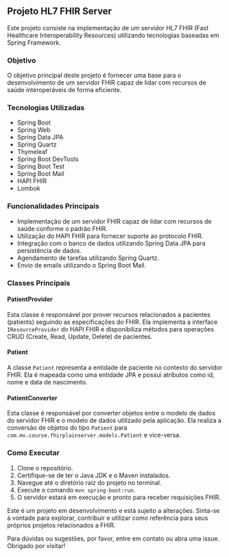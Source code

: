 ## Projeto HL7 FHIR Server

Este projeto consiste na implementação de um servidor HL7 FHIR (Fast Healthcare Interoperability Resources) utilizando tecnologias baseadas em Spring Framework.

### Objetivo

O objetivo principal deste projeto é fornecer uma base para o desenvolvimento de um servidor FHIR capaz de lidar com recursos de saúde interoperáveis de forma eficiente.

### Tecnologias Utilizadas

- Spring Boot
- Spring Web
- Spring Data JPA
- Spring Quartz
- Thymeleaf
- Spring Boot DevTools
- Spring Boot Test
- Spring Boot Mail
- HAPI FHIR
- Lombok

### Funcionalidades Principais

- Implementação de um servidor FHIR capaz de lidar com recursos de saúde conforme o padrão FHIR.
- Utilização do HAPI FHIR para fornecer suporte ao protocolo FHIR.
- Integração com o banco de dados utilizando Spring Data JPA para persistência de dados.
- Agendamento de tarefas utilizando Spring Quartz.
- Envio de emails utilizando o Spring Boot Mail.

### Classes Principais

#### PatientProvider

Esta classe é responsável por prover recursos relacionados a pacientes (patients) seguindo as especificações do FHIR. Ela implementa a interface `IResourceProvider` do HAPI FHIR e disponibiliza métodos para operações CRUD (Create, Read, Update, Delete) de pacientes.

#### Patient

A classe `Patient` representa a entidade de paciente no contexto do servidor FHIR. Ela é mapeada como uma entidade JPA e possui atributos como id, nome e data de nascimento.

#### PatientConverter

Esta classe é responsável por converter objetos entre o modelo de dados do servidor FHIR e o modelo de dados utilizado pela aplicação. Ela realiza a conversão de objetos do tipo `Patient` para `com.mv.course.fhirplainserver.models.Patient` e vice-versa.

### Como Executar

1. Clone o repositório.
2. Certifique-se de ter o Java JDK e o Maven instalados.
3. Navegue até o diretório raiz do projeto no terminal.
4. Execute o comando `mvn spring-boot:run`.
5. O servidor estará em execução e pronto para receber requisições FHIR.

Este é um projeto em desenvolvimento e está sujeito a alterações. Sinta-se à vontade para explorar, contribuir e utilizar como referência para seus próprios projetos relacionados a FHIR.

Para dúvidas ou sugestões, por favor, entre em contato ou abra uma issue. Obrigado por visitar!
